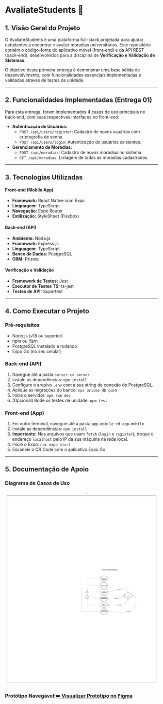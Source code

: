 # AvaliateStudents 🏡

## 1. Visão Geral do Projeto

O AvaliateStudents é uma plataforma full-stack projetada para ajudar estudantes a encontrar e avaliar moradias universitárias. Este repositório contém o código-fonte do aplicativo móvel (front-end) e da API REST (back-end), desenvolvidos para a disciplina de **Verificação e Validação de Sistemas**.

O objetivo desta primeira entrega é demonstrar uma base sólida de desenvolvimento, com funcionalidades essenciais implementadas e validadas através de testes de unidade.

---

## 2. Funcionalidades Implementadas (Entrega 01)

Para esta entrega, foram implementados 4 casos de uso principais no back-end, com suas respectivas interfaces no front-end:

-   **Autenticação de Usuários:**
    -   `POST /api/users/register`: Cadastro de novos usuários com criptografia de senha.
    -   `POST /api/users/login`: Autenticação de usuários existentes.
-   **Gerenciamento de Moradias:**
    -   `POST /api/moradias`: Cadastro de novas moradias no sistema.
    -   `GET /api/moradias`: Listagem de todas as moradias cadastradas.

---

## 3. Tecnologias Utilizadas

#### **Front-end (Mobile App)**
-   **Framework:** React Native com Expo
-   **Linguagem:** TypeScript
-   **Navegação:** Expo Router
-   **Estilização:** StyleSheet (Flexbox)

#### **Back-end (API)**
-   **Ambiente:** Node.js
-   **Framework:** Express.js
-   **Linguagem:** TypeScript
-   **Banco de Dados:** PostgreSQL
-   **ORM:** Prisma

#### **Verificação e Validação**
-   **Framework de Testes:** Jest
-   **Executor de Testes TS:** ts-jest
-   **Testes de API:** Supertest

---

## 4. Como Executar o Projeto

### Pré-requisitos
-   Node.js (v18 ou superior)
-   npm ou Yarn
-   PostgreSQL instalado e rodando
-   Expo Go (no seu celular)

### Back-end (API)
1.  Navegue até a pasta `server`: `cd server`
2.  Instale as dependências: `npm install`
3.  Configure o arquivo `.env` com a sua string de conexão do PostgreSQL.
4.  Aplique as migrações do banco: `npx prisma db push`
5.  Inicie o servidor: `npm run dev`
6.  (Opcional) Rode os testes de unidade: `npm test`

### Front-end (App)
1.  Em outro terminal, navegue até a pasta `app-mobile`: `cd app-mobile`
2.  Instale as dependências: `npm install`
3.  **Importante:** Nos arquivos que usam `fetch` (`login` e `register`), troque o endereço `localhost` pelo IP da sua máquina na rede local.
4.  Inicie o Expo: `npx expo start`
5.  Escaneie o QR Code com o aplicativo Expo Go.

---

## 5. Documentação de Apoio

### Diagrama de Casos de Uso
![Diagrama de Casos de Uso do Sistema](./app-mobile/docs/casos-de-uso.png)

### Protótipo Navegável:[➡️ Visualizar Protótipo no Figma](https://www.figma.com/design/a7OVs61HbxlT3c3tP8GyXr/Sem-t%C3%ADtulo?node-id=2-170&t=GlEIy3610zuiOu88-1)
